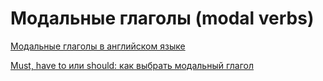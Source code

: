 # Модальные глаголы (modal verbs) 

[Модальные глаголы в английском языке](https://englex.ru/modal-verbs-in-english/)

[Must, have to или should: как выбрать модальный глагол](https://engblog.ru/should-must-or-have-to)
